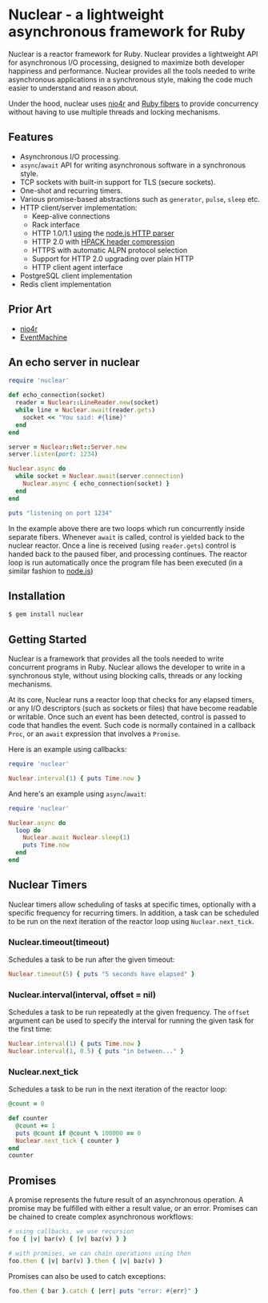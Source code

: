 # Nuclear - a lightweight asynchronous framework for Ruby

Nuclear is a reactor framework for Ruby. Nuclear provides a lightweight API for
asynchronous I/O processing, designed to maximize both developer happiness and
performance. Nuclear provides all the tools needed to write asynchronous
applications in a synchronous style, making the code much easier to understand
and reason about.

Under the hood, nuclear uses [nio4r](https://github.com/socketry/nio4r/) and
[Ruby fibers](https://ruby-doc.org/core-2.5.1/Fiber.html) to provide
concurrency without having to use multiple threads and locking mechanisms.

## Features

- Asynchronous I/O processing.
- `async`/`await` API for writing asynchronous software in a synchronous style.
- TCP sockets with built-in support for TLS (secure sockets).
- One-shot and recurring timers.
- Various promise-based abstractions such as `generator`, `pulse`, `sleep` etc.
- HTTP client/server implementation:
  - Keep-alive connections
  - Rack interface
  - HTTP 1.0/1.1 [using](https://github.com/tmm1/http_parser.rb) the [node.js HTTP parser](https://github.com/nodejs/http-parser)
  - HTTP 2.0 with [HPACK header compression](https://github.com/igrigorik/http-2)
  - HTTPS with automatic ALPN protocol selection
  - Support for HTTP 2.0 upgrading over plain HTTP
  - HTTP client agent interface
- PostgreSQL client implementation
- Redis client implementation

## Prior Art

- [nio4r](https://github.com/socketry/nio4r/)
- [EventMachine](https://github.com/eventmachine/eventmachine)

## An echo server in nuclear

```ruby
require 'nuclear'

def echo_connection(socket)
  reader = Nuclear::LineReader.new(socket)
  while line = Nuclear.await(reader.gets)
    socket << "You said: #{line}"
  end
end

server = Nuclear::Net::Server.new
server.listen(port: 1234)

Nuclear.async do
  while socket = Nuclear.await(server.connection)
    Nuclear.async { echo_connection(socket) }
  end
end

puts "listening on port 1234"
```

In the example above there are two loops which run concurrently inside separate
fibers. Whenever `await` is called, control is yielded back to the nuclear
reactor. Once a line is received (using `reader.gets`) control is handed back
to the paused fiber, and processing continues. The reactor loop is run
automatically once the program file has been executed (in a similar fashion to
[node.js](https://nodejs.org/))

## Installation

```bash
$ gem install nuclear
```

## Getting Started

Nuclear is a framework that provides all the tools needed to write concurrent
programs in Ruby. Nuclear allows the developer to write in a synchronous style,
without using blocking calls, threads or any locking mechanisms.

At its core, Nuclear runs a reactor loop that checks for any elapsed timers, or
any I/O descriptors (such as sockets or files) that have become readable or 
writable. Once such an event has been detected, control is passed to code that
handles the event. Such code is normally contained in a callback `Proc`, or an
`await` expression that involves a `Promise`.

Here is an example using callbacks:

```ruby
require 'nuclear'

Nuclear.interval(1) { puts Time.now }
```

And here's an example using `async`/`await`:

```ruby
require 'nuclear'

Nuclear.async do
  loop do
    Nuclear.await Nuclear.sleep(1)
    puts Time.now
  end
end
```

## Nuclear Timers

Nuclear timers allow scheduling of tasks at specific times, optionally with a
specific frequency for recurring timers. In addition, a task can be scheduled
to be run on the next iteration of the reactor loop using `Nuclear.next_tick`.

### Nuclear.timeout(timeout)

Schedules a task to be run after the given timeout:

```ruby
Nuclear.timeout(5) { puts "5 seconds have elapsed" }
```

### Nuclear.interval(interval, offset = nil)

Schedules a task to be run repeatedly at the given frequency. The `offset`
argument can be used to specify the interval for running the given task for the
first time:

```ruby
Nuclear.interval(1) { puts Time.now }
Nuclear.interval(1, 0.5) { puts "in between..." }
```

### Nuclear.next_tick

Schedules a task to be run in the next iteration of the reactor loop:

```ruby
@count = 0

def counter
  @count += 1
  puts @count if @count % 100000 == 0
  Nuclear.next_tick { counter }
end
counter
```

## Promises

A promise represents the future result of an asynchronous operation. A promise
may be fulfilled with either a result value, or an error. Promises can be
chained to create complex asynchronous workflows:

```ruby
# using callbacks, we use recursion
foo { |v| bar(v) { |v| baz(v) } }

# with promises, we can chain operations using then
foo.then { |v| bar(v) }.then { |v| baz(v) }
```

Promises can also be used to catch exceptions:

```ruby
foo.then { bar }.catch { |err| puts "error: #{err}" }
```

